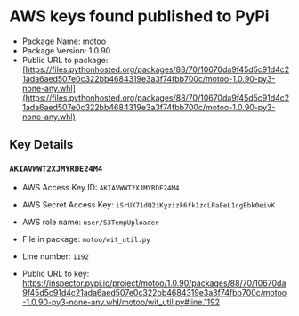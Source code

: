# AWS keys found published to PyPi

* Package Name: motoo
* Package Version: 1.0.90
* Public URL to package: [https://files.pythonhosted.org/packages/88/70/10670da9f45d5c91d4c21ada6aed507e0c322bb4684319e3a3f74fbb700c/motoo-1.0.90-py3-none-any.whl](https://files.pythonhosted.org/packages/88/70/10670da9f45d5c91d4c21ada6aed507e0c322bb4684319e3a3f74fbb700c/motoo-1.0.90-py3-none-any.whl)

## Key Details

### `AKIAVWWT2XJMYRDE24M4`

* AWS Access Key ID: `AKIAVWWT2XJMYRDE24M4`
* AWS Secret Access Key: `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` 
* AWS role name: `user/S3TempUploader`
* File in package: `motoo/wit_util.py`
* Line number: `1192`

* Public URL to key: https://inspector.pypi.io/project/motoo/1.0.90/packages/88/70/10670da9f45d5c91d4c21ada6aed507e0c322bb4684319e3a3f74fbb700c/motoo-1.0.90-py3-none-any.whl/motoo/wit_util.py#line.1192


